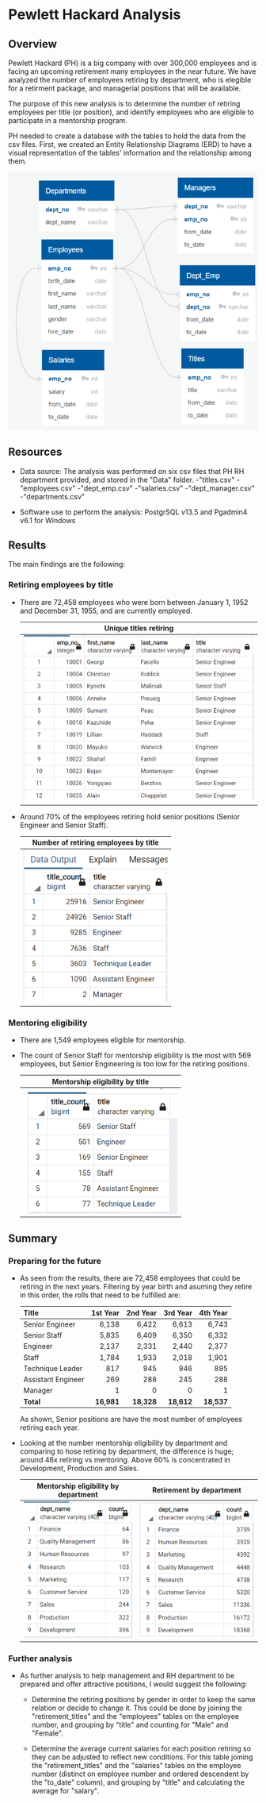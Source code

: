 # Pewlett Hackard Analysis

## Overview

Pewlett Hackard (PH) is a big company with over 300,000 employees and is facing an upcoming retirement many employees in the near future. We have analyzed the number of employees retiring by department, who is elegible for a retirment package, and managerial positions that will be available.

The purpose of this new analysis is to determine the number of retiring employees per title (or position), and identify employees who are eligible to participate in a mentorship program. 

PH needed to create a database with the tables to hold the data from the csv files. First, we created an Entity Relationship Diagrams (ERD) to have a visual representation of the tables' information and the relationship among them.

   ![ERD_schema](/Resources/schema.png)

## Resources

- Data source: The analysis was performed on six csv files that PH RH department provided, and stored in the "Data" folder.
    -"titles.csv"
    -"employees.csv"
    -"dept_emp.csv"
    -"salaries.csv"
    -"dept_manager.csv"
    -"departments.csv"

- Software use to perform the analysis: PostgrSQL v13.5 and Pgadmin4 v6.1 for Windows

## Results

The main findings are the following:

### Retiring employees by title

- There are 72,458 employees who were born between January 1, 1952 and December 31, 1955, and are currently employed.

    |**Unique titles retiring**                        |
    |:------------------------------------------------:|
    |![unique_titles](/Resources/ret_titles_unique.png)|

- Around 70% of the employees retiring hold senior positions (Senior Engineer and Senior Staff).

    |**Number of retiring employees by title**    |
    |:-------------------------------------------:|
    |![unique_titles](/Resources/titles_count.png)|

### Mentoring eligibility

- There are 1,549 employees eligible for mentorship.

- The count of Senior Staff for mentorship eligibility is the most with 569 employees, but Senior Engineering is too low for the retiring positions.

    |**Mentorship eligibility by title**               |
    |:------------------------------------------------:|
    |![mentor_titles](/Resources/ment_count_titles.png)|


## Summary

### Preparing for the future

- As seen from the results, there are 72,458 employees that could be retiring in the next years. Filtering by year birth and asuming they retire in this order, the rolls that need to be fulfilled are:

    |**Title**         |**1st Year**|**2nd Year**|**3rd Year**|**4th Year**|
    |:-----------------|-----------:|-----------:|-----------:|-----------:|
    |Senior Engineer   |       6,138|       6,422|       6,613|       6,743|
    |Senior Staff      |       5,835|       6,409|       6,350|       6,332|
    |Engineer          |       2,137|       2,331|       2,440|       2,377|
    |Staff             |       1,784|       1,933|       2,018|       1,901|
    |Technique Leader  |         817|         945|         946|         895|
    |Assistant Engineer|         269|         288|         245|         288|
    |Manager           |           1|           0|           0|           1|
    |**Total**         |  **16,981**|  **18,328**|	**18,612**|	 **18,537**|

    As shown, Senior positions are have the most number of employees retiring each year.

- Looking at the number mentorship eligibility by department and comparing to hose retiring by department, the difference is huge; around 46x retiring vs mentoring. Above 60% is concentrated in Development, Production and Sales.

    |**Mentorship eligibility by department**          |**Retirement by department**                      |
    |:------------------------------------------------:|:------------------------------------------------:|
    |![mentorship by dept](/Resources/ment_by_dept.png)|![retirees by dept](/Resources/retir_by_dept.png) |

### Further analysis

- As further analysis to help management and RH department to be prepared and offer attractive positions, I would suggest the following:

    - Determine the retiring positions by gender in order to keep the same relation or decide to change it.  This could be done by joining the  "retirement_titles" and the "employees" tables on the employee number, and grouping by "title" and counting for "Male" and "Female".

    - Determine the average current salaries for each position retiring so they can be adjusted to reflect new conditions. For this table joining the  "retirement_titles" and the "salaries" tables on the employee number (distinct on employee number and ordered descendent by the "to_date" column), and grouping by "title" and calculating the average for "salary".
